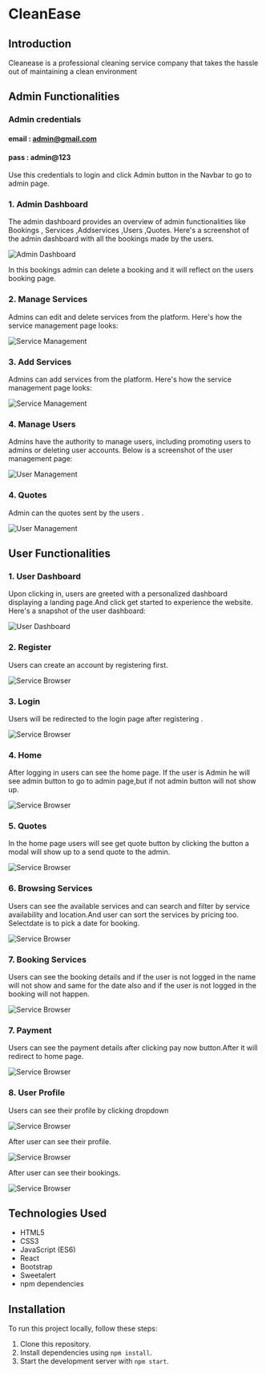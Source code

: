 # CleanEase

## Introduction


Cleanease is a professional cleaning service company that takes the hassle out of maintaining a clean environment

## Admin Functionalities

### Admin credentials 

#### email : admin@gmail.com
#### pass  : admin@123 

Use this credentials to login and click  Admin button in the Navbar to go to admin page.


### 1. Admin Dashboard
The admin dashboard provides an overview of admin functionalities like Bookings , Services ,Addservices ,Users ,Quotes. Here's a screenshot of the admin dashboard with all the bookings made by the users.

![Admin Dashboard](screenshots/Admin.png)


In this bookings admin can delete a booking and it will reflect on the users booking page.

### 2. Manage Services
Admins can edit and delete services from the platform. Here's how the service management page looks:

![Service Management](screenshots/Addservice.png)

### 3. Add Services
Admins can add services from the platform. Here's how the service management page looks:

![Service Management](screenshots/Add.png)

### 4. Manage Users
Admins have the authority to manage users, including promoting users to admins or deleting user accounts. Below is a screenshot of the user management page:

![User Management](screenshots/image.png)

### 4. Quotes
Admin can the quotes sent by the users .

![User Management](screenshots/quote.png)

## User Functionalities



### 1. User Dashboard
Upon clicking in, users are greeted with a personalized dashboard displaying a landing page.And click  get started to experience the website. Here's a snapshot of the user dashboard:

![User Dashboard](screenshots/user/land.png)

### 2. Register
Users can create an account by registering first.

![Service Browser](screenshots/user/reg.png)

### 3. Login
Users will be redirected to the login page after registering .


![Service Browser](screenshots/user/login.png)

### 4. Home
After logging in users can see the home page. If the user is Admin he will see admin button to go to admin page,but if not admin button will not show up.

![Service Browser](screenshots/user/Home.png)

### 5. Quotes
In the  home page users will see get quote button by clicking the button a modal will show up to a send quote to the admin.

![Service Browser](screenshots/user/modal.png)

### 6. Browsing Services
Users can see the available services and can search and filter by service availability and location.And user can sort the services by pricing too. Selectdate is to pick a date for booking.

![Service Browser](screenshots/user/ser.png)

### 7. Booking Services
Users can see the booking details and if the user is not logged in the name will not show and same for the date also and if the user is not logged in the booking will not happen.

![Service Browser](screenshots/user/book.png)
### 7. Payment
Users can see the payment details after clicking pay now button.After it will redirect to home page.

![Service Browser](screenshots/user/stripe.png)



### 8. User Profile
Users can see their  profile by clicking dropdown

![Service Browser](screenshots/user/userb.png)

After user can see their profile.

 ![Service Browser](screenshots/user/pro.png)

After user can see their bookings.

 ![Service Browser](screenshots/user/boo.png)


## Technologies Used



- HTML5
- CSS3
- JavaScript (ES6)
- React
- Bootstrap
- Sweetalert
- npm dependencies

## Installation

To run this project locally, follow these steps:

1. Clone this repository.
2. Install dependencies using `npm install`.
3. Start the development server with `npm start`.









